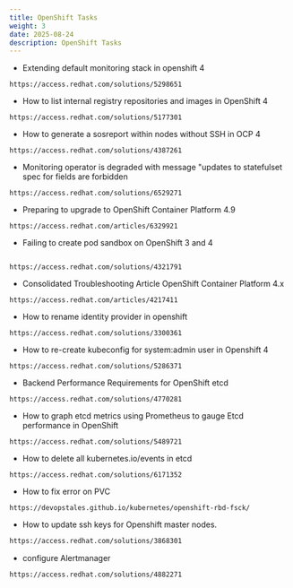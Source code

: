 ```yaml
---
title: OpenShift Tasks
weight: 3
date: 2025-08-24
description: OpenShift Tasks
---
```


-  Extending default monitoring stack in openshift 4
```
https://access.redhat.com/solutions/5298651
```

-  How to list internal registry repositories and images in OpenShift 4
```
https://access.redhat.com/solutions/5177301
```

-  How to generate a sosreport within nodes without SSH in OCP 4
```
https://access.redhat.com/solutions/4387261
```

-  Monitoring operator is degraded with message "updates to statefulset spec for fields are forbidden
```
https://access.redhat.com/solutions/6529271
```

-  Preparing to upgrade to OpenShift Container Platform 4.9
```
https://access.redhat.com/articles/6329921
```
-  Failing to create pod sandbox on OpenShift 3 and 4
```

https://access.redhat.com/solutions/4321791
```
-  Consolidated Troubleshooting Article OpenShift Container Platform 4.x
```
https://access.redhat.com/articles/4217411
```

-  How to rename identity provider in openshift
```
https://access.redhat.com/solutions/3300361
```

-  How to re-create kubeconfig for system:admin user in Openshift 4
```
https://access.redhat.com/solutions/5286371
```

-  Backend Performance Requirements for OpenShift etcd

```
https://access.redhat.com/solutions/4770281
```
-  How to graph etcd metrics using Prometheus to gauge Etcd performance in OpenShift
```
https://access.redhat.com/solutions/5489721
```


-  How to delete all kubernetes.io/events in etcd
```
https://access.redhat.com/solutions/6171352
```
-  How to fix error on PVC

```
https://devopstales.github.io/kubernetes/openshift-rbd-fsck/
```

- How to update ssh keys for Openshift master nodes.
```bash
https://access.redhat.com/solutions/3868301
```
- configure Alertmanager
```bash
https://access.redhat.com/solutions/4882271
```

